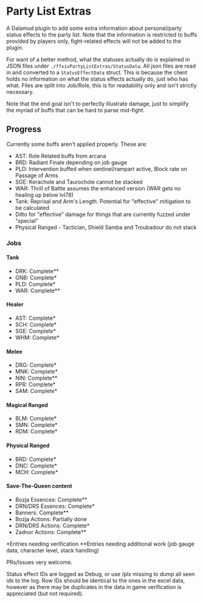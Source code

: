 # Party List Extras

A Dalamud plugin to add some extra information about personal/party status effects to the party list.
Note that the information is restricted to buffs provided by players only, fight-related effects will not be added to the plugin.

For want of a better method, what the statuses actually do is explained in JSON files under `./ffxivPartyListExtras/StatusData`.
All json files are read in and converted to a `StatusEffectData` struct.
This is because the client holds no information on what the status effects actually do, just who has what.
Files are split into Job/Role, this is for readability only and isn't strictly necessary.

Note that the end goal isn't to perfectly illustrate damage, just to simplify the myriad of buffs that can be hard to parse mid-fight.

## Progress

Currently some buffs aren't applied properly. These are:
- AST: Role Related buffs from arcana
- BRD: Radiant Finale depending on job gauge
- PLD: Intervention buffed when sentinel/rampart active, Block rate on Passage of Arms
- SGE: Kerachole and Taurochole cannot be stacked
- WAR: Thrill of Battle assumes the enhanced version (WAR gets no healing up below lvl78)
- Tank: Reprisal and Arm's Length. Potential for "effective" mitigation to be calculated
- Ditto for "effective" damage for things that are currently fuzzed under "special"
- Physical Ranged - Tactician, Shield Samba and Troubadour do not stack

### Jobs

#### Tank
- DRK: Complete**
- GNB: Complete*
- PLD: Complete*
- WAR: Complete**

#### Healer
- AST: Complete*
- SCH: Complete*
- SGE: Complete*
- WHM: Complete*

#### Melee
- DRG: Complete*
- MNK: Complete*
- NIN: Complete**
- RPR: Complete*
- SAM: Complete*

#### Magical Ranged
- BLM: Complete*
- SMN: Complete*
- RDM: Complete*

#### Physical Ranged
- BRD: Complete*
- DNC: Complete*
- MCH: Complete*


#### Save-The-Queen content
- Bozja Essences: Complete**
- DRN/DRS Essences: Complete*
- Banners: Complete**
- Bozja Actions: Partially done
- DRN/DRS Actions: Complete*
- Zadnor Actions: Complete**

*Entries needing verification
**Entries needing additional work (job gauge data, character level, stack handling)

PRs/Issues very welcome.

Status effect IDs are logged as Debug, or use /plx missing to dump all seen ids to the log.
Row IDs should be identical to the ones in the excel data, however as there may be duplicates in the data in game verification is appreciated (but not required).

